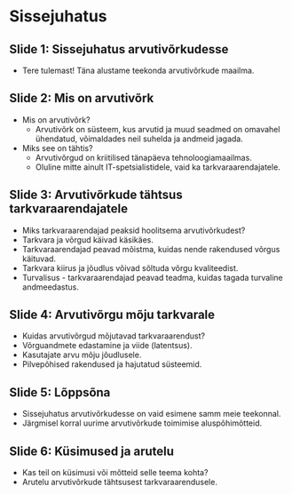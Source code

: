 # Sissejuhatus
## Slide 1: Sissejuhatus arvutivõrkudesse
- Tere tulemast! Täna alustame teekonda arvutivõrkude maailma.

## Slide 2: Mis on arvutivõrk
- Mis on arvutivõrk?
  - Arvutivõrk on süsteem, kus arvutid ja muud seadmed on omavahel ühendatud, võimaldades neil suhelda ja andmeid jagada.
- Miks see on tähtis?
  - Arvutivõrgud on kriitilised tänapäeva tehnoloogiamaailmas.
  - Oluline mitte ainult IT-spetsialistidele, vaid ka tarkvaraarendajatele.

## Slide 3: Arvutivõrkude tähtsus tarkvaraarendajatele
- Miks tarkvaraarendajad peaksid hoolitsema arvutivõrkudest?
- Tarkvara ja võrgud käivad käsikäes.
- Tarkvaraarendajad peavad mõistma, kuidas nende rakendused võrgus käituvad.
- Tarkvara kiirus ja jõudlus võivad sõltuda võrgu kvaliteedist.
- Turvalisus - tarkvaraarendajad peavad teadma, kuidas tagada turvaline andmeedastus.

## Slide 4: Arvutivõrgu mõju tarkvarale
- Kuidas arvutivõrgud mõjutavad tarkvaraarendust?
- Võrguandmete edastamine ja viide (latentsus).
- Kasutajate arvu mõju jõudlusele.
- Pilvepõhised rakendused ja hajutatud süsteemid.

## Slide 5: Lõppsõna 
- Sissejuhatus arvutivõrkudesse on vaid esimene samm meie teekonnal.
- Järgmisel korral uurime arvutivõrkude toimimise aluspõhimõtteid.

## Slide 6: Küsimused ja arutelu
- Kas teil on küsimusi või mõtteid selle teema kohta?
- Arutelu arvutivõrkude tähtsusest tarkvaraarendusele.

